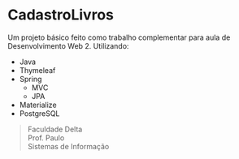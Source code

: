# CadastroLivros
Um projeto básico feito como trabalho complementar para aula de Desenvolvimento Web 2. Utilizando: 

* Java 
* Thymeleaf 
* Spring 
  * MVC
  * JPA
* Materialize
* PostgreSQL
  
> Faculdade Delta <br />
> Prof. Paulo <br /> 
> Sistemas de Informação
